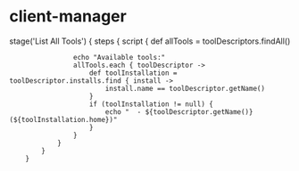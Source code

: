 # client-manager
 stage('List All Tools') {
            steps {
                script {
                    def allTools = toolDescriptors.findAll()
                    
                    echo "Available tools:"
                    allTools.each { toolDescriptor ->
                        def toolInstallation = toolDescriptor.installs.find { install ->
                            install.name == toolDescriptor.getName()
                        }
                        if (toolInstallation != null) {
                            echo "  - ${toolDescriptor.getName()} (${toolInstallation.home})"
                        }
                    }
                }
            }
        }
